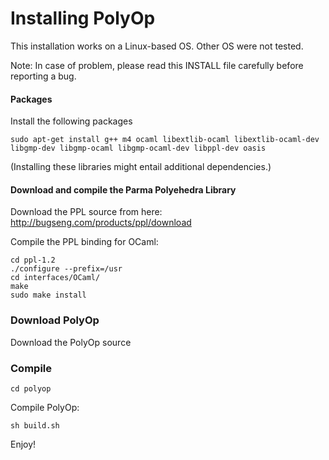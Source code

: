 # Installing PolyOp

This installation works on a Linux-based OS.
Other OS were not tested.

Note: In case of problem, please read this INSTALL file carefully before reporting a bug.


#### Packages

Install the following packages

```
sudo apt-get install g++ m4 ocaml libextlib-ocaml libextlib-ocaml-dev libgmp-dev libgmp-ocaml libgmp-ocaml-dev libppl-dev oasis
```

(Installing these libraries might entail additional dependencies.)


#### Download and compile the Parma Polyehedra Library

Download the PPL source from here: http://bugseng.com/products/ppl/download

Compile the PPL binding for OCaml:

```
cd ppl-1.2
./configure --prefix=/usr
cd interfaces/OCaml/
make
sudo make install
```

### Download PolyOp

Download the PolyOp source


### Compile

```
cd polyop
```

Compile PolyOp:

```
sh build.sh
```

Enjoy!
